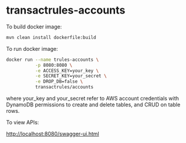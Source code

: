 # transactrules-accounts

To build docker image:

```bash
mvn clean install dockerfile:build
```

To run docker image:
```bash
docker run --name trules-accounts \
           -p 8080:8080 \
           -e ACCESS_KEY=your_key \
           -e SECRET_KEY=your_secret \
           -e DROP_DB=false \
           transactrules/accounts
```

where your_key and your_secret refer to AWS account credentials with DynamoDB permissions to create and delete tables, and CRUD on table rows.

To view APIs:

[http://localhost:8080/swagger-ui.html](http://localhost:8080/swagger-ui.html)
  